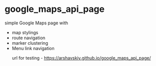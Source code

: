 # google_maps_api_page
simple Google Maps page with
<ul>
<li>map stylings
<li>route navigation
<li>marker clustering
<li>Menu link navigation

url for testing - https://arshavskiy.github.io/google_maps_api_page/

